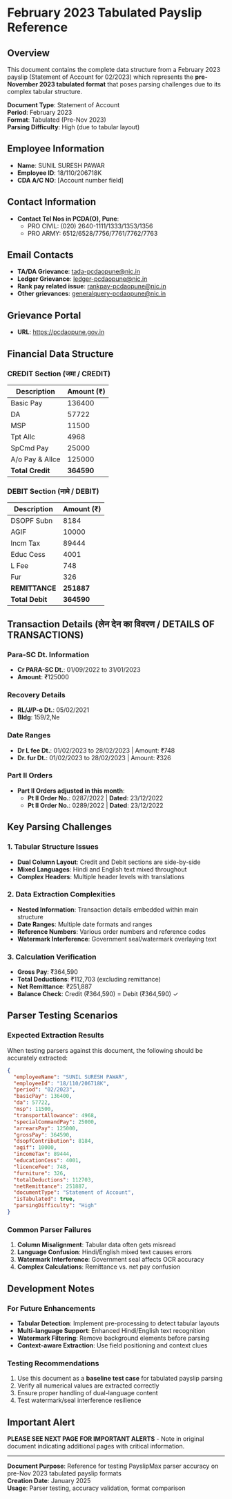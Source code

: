 # February 2023 Tabulated Payslip Reference

## Overview
This document contains the complete data structure from a February 2023 payslip (Statement of Account for 02/2023) which represents the **pre-November 2023 tabulated format** that poses parsing challenges due to its complex tabular structure.

**Document Type**: Statement of Account  
**Period**: February 2023  
**Format**: Tabulated (Pre-Nov 2023)  
**Parsing Difficulty**: High (due to tabular layout)

## Employee Information
- **Name**: SUNIL SURESH PAWAR
- **Employee ID**: 18/110/206718K
- **CDA A/C NO**: [Account number field]

## Contact Information
- **Contact Tel Nos in PCDA(O), Pune**:
  - PRO CIVIL: (020) 2640-1111/1333/1353/1356
  - PRO ARMY: 6512/6528/7756/7761/7762/7763

## Email Contacts
- **TA/DA Grievance**: tada-pcdaopune@nic.in
- **Ledger Grievance**: ledger-pcdaopune@nic.in
- **Rank pay related issue**: rankpay-pcdaopune@nic.in
- **Other grievances**: generalquery-pcdaopune@nic.in

## Grievance Portal
- **URL**: https://pcdaopune.gov.in

## Financial Data Structure

### CREDIT Section (जमा / CREDIT)
| Description | Amount (₹) |
|-------------|------------|
| Basic Pay | 136400 |
| DA | 57722 |
| MSP | 11500 |
| Tpt Allc | 4968 |
| SpCmd Pay | 25000 |
| A/o Pay & Allce | 125000 |
| **Total Credit** | **364590** |

### DEBIT Section (नामे / DEBIT)
| Description | Amount (₹) |
|-------------|------------|
| DSOPF Subn | 8184 |
| AGIF | 10000 |
| Incm Tax | 89444 |
| Educ Cess | 4001 |
| L Fee | 748 |
| Fur | 326 |
| **REMITTANCE** | **251887** |
| **Total Debit** | **364590** |

## Transaction Details (लेन देन का विवरण / DETAILS OF TRANSACTIONS)

### Para-SC Dt. Information
- **Cr PARA-SC Dt.**: 01/09/2022 to 31/01/2023
- **Amount**: ₹125000

### Recovery Details
- **RL/J/P-o Dt.**: 05/02/2021
- **Bldg**: 159/2,Ne

### Date Ranges
- **Dr L fee Dt.**: 01/02/2023 to 28/02/2023 | Amount: ₹748
- **Dr. fur Dt.**: 01/02/2023 to 28/02/2023 | Amount: ₹326

### Part II Orders
- **Part II Orders adjusted in this month**:
  - **Pt II Order No.**: 0287/2022 | **Dated**: 23/12/2022
  - **Pt II Order No.**: 0289/2022 | **Dated**: 23/12/2022

## Key Parsing Challenges

### 1. Tabular Structure Issues
- **Dual Column Layout**: Credit and Debit sections are side-by-side
- **Mixed Languages**: Hindi and English text mixed throughout
- **Complex Headers**: Multiple header levels with translations

### 2. Data Extraction Complexities
- **Nested Information**: Transaction details embedded within main structure
- **Date Ranges**: Multiple date formats and ranges
- **Reference Numbers**: Various order numbers and reference codes
- **Watermark Interference**: Government seal/watermark overlaying text

### 3. Calculation Verification
- **Gross Pay**: ₹364,590
- **Total Deductions**: ₹112,703 (excluding remittance)
- **Net Remittance**: ₹251,887
- **Balance Check**: Credit (₹364,590) = Debit (₹364,590) ✓

## Parser Testing Scenarios

### Expected Extraction Results
When testing parsers against this document, the following should be accurately extracted:

```json
{
  "employeeName": "SUNIL SURESH PAWAR",
  "employeeId": "18/110/206718K",
  "period": "02/2023",
  "basicPay": 136400,
  "da": 57722,
  "msp": 11500,
  "transportAllowance": 4968,
  "specialCommandPay": 25000,
  "arrearsPay": 125000,
  "grossPay": 364590,
  "dsopfContribution": 8184,
  "agif": 10000,
  "incomeTax": 89444,
  "educationCess": 4001,
  "licenceFee": 748,
  "furniture": 326,
  "totalDeductions": 112703,
  "netRemittance": 251887,
  "documentType": "Statement of Account",
  "isTabulated": true,
  "parsingDifficulty": "High"
}
```

### Common Parser Failures
1. **Column Misalignment**: Tabular data often gets misread
2. **Language Confusion**: Hindi/English mixed text causes errors
3. **Watermark Interference**: Government seal affects OCR accuracy
4. **Complex Calculations**: Remittance vs. net pay confusion

## Development Notes

### For Future Enhancements
- **Tabular Detection**: Implement pre-processing to detect tabular layouts
- **Multi-language Support**: Enhanced Hindi/English text recognition
- **Watermark Filtering**: Remove background elements before parsing
- **Context-aware Extraction**: Use field positioning and context clues

### Testing Recommendations
1. Use this document as a **baseline test case** for tabulated payslip parsing
2. Verify all numerical values are extracted correctly
3. Ensure proper handling of dual-language content
4. Test watermark/seal interference resilience

## Important Alert
**PLEASE SEE NEXT PAGE FOR IMPORTANT ALERTS** - Note in original document indicating additional pages with critical information.

---

**Document Purpose**: Reference for testing PayslipMax parser accuracy on pre-Nov 2023 tabulated payslip formats  
**Creation Date**: January 2025  
**Usage**: Parser testing, accuracy validation, format comparison
